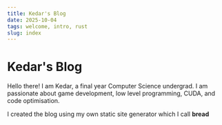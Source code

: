 ```yaml
---
title: Kedar's Blog
date: 2025-10-04
tags: welcome, intro, rust
slug: index
---
```


# Kedar's Blog

Hello there! I am Kedar, a final year Computer Science undergrad. I am passionate about game development, low level programming, CUDA, and code optimisation. 

I created the blog using my own static site generator which I call **bread**
